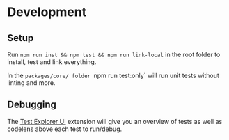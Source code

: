 # Development

## Setup

Run `npm run inst && npm test && npm run link-local` in the root folder to install, test and link everything.

In the `packages/core/ folder `npm run test:only` will run unit tests without linting and more.

## Debugging

The [Test Explorer UI](https://marketplace.visualstudio.com/items?itemName=hbenl.vscode-test-explorer) extension will give you an overview of tests as well as codelens above each test to run/debug.
